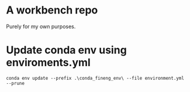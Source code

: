 # A workbench repo

Purely for my own purposes.

# Update conda env using enviroments.yml

`conda env update --prefix .\conda_fineng_env\ --file environment.yml  --prune`

